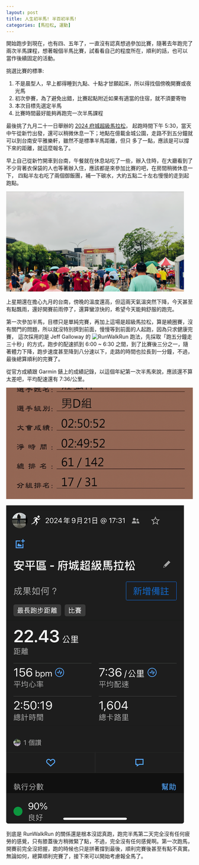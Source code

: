 ```yaml
---
layout: post
title: 人生初半馬! 半百初半馬!
categories: [馬拉松, 運動]
---
```


開始跑步到現在，也有四、五年了，一直沒有認真想過參加比賽，隨著去年跑完了兩次半馬課程，想著報個半馬比賽，試看看自己的程度所在，順利的話，也可以
當作後續固定的活動。

挑選比賽的標準: 
1. 不是晨型人，早上都得睡到九點、十點才甘願起床，所以得找個傍晚開賽或夜光馬
2. 初次參賽，為了避免出錯，比賽起點附近如果有適當的住宿，就不須要寄物
3. 本次目標先選定半馬
4. 比賽時間最好能夠再跑完一次半馬課程

最後挑了九月二十一日舉辦的 [2024 府城超級馬拉松](https://running.biji.co/index.php?q=competition&act=info&cid=11726&subtitle=2024府城超級馬拉松)，
起跑時間下午 5:30，當天中午從新竹出發，還可以稍微休息一下；地點在億載金城公園，走路不到五分鐘就可以到台南安平雅樂軒，雖然不是標準半馬距離，但只
多了一點，應該是可以撐下來的距離，就這麼報名了。

早上自己從新竹開車到台南，午餐就在休息站吃了一些，辦入住時，在大廳看到了不少背著衣保袋的人也等著辦入住，應該都是來參加比賽的吧，在房間稍微休息一下，
四點半左右吃了兩個御飯團，補一下碳水，大約五點二十左右慢慢的走到起跑點。

![起跑點](/assets/2024-09/tainan-super-marathon-starting.png)

上星期還在擔心九月的台南，傍晚的溫度還高，但這兩天氣溫突然下降，今天甚至有點飄雨，還好開賽前雨停了，還算蠻涼快的，希望今天能夠舒服的跑完。

第一次參加半馬，目標只是單純完賽，再加上這場是超級馬拉松，算是繞圈賽，沒有關門的問題，所以就沒特別擠到前面，慢慢等到前面的人起跑，因為只求健康完賽，
這次採用的是 Jeff Galloway 的 ![RunWalkRun](https://www.jeffgalloway.com) 跑法，先採取「跑五分鐘走三十秒」的方式，跑步的配速抓到 6:00 ~ 6:30
之間，到了比賽後三分之一，隨著體力下降，跑步速度甚至降到八分速以下，走路的時間也拉長到一分鐘，不過，最後總算順利的完賽了。 

從官方成績跟 Garmin 錶上的成績記錄，以這個年紀第一次半馬來說，應該還不算太差吧，平均配速還有 7:36/公里。

![成績表](/assets/2024-09/first-marathon-record.png)

![馬錶成績](/assets/2024-09/tainan-marathon-personal-record.png)

到底是 RunWalkRun 的關係還是根本沒認真跑，跑完半馬第二天完全沒有任何疲勞的感覺，只有膝蓋後方稍微緊了點，不過，完全沒有任何感覺啊。第一次跑馬，
開賽前完全沒把握，跑的時候也只是拼著撐到最後，順利完賽後甚至有點不真實。無論如何，總算順利完賽了，接下來可以開始考慮報全馬了。